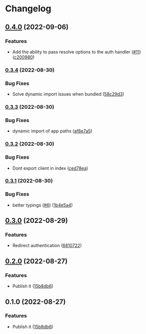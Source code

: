 # Changelog

## [0.4.0](https://www.github.com/HalfdanJ/svelte-google-auth/compare/v0.3.4...v0.4.0) (2022-09-06)


### Features

* Add the ability to pass resolve options to the auth handler ([#11](https://www.github.com/HalfdanJ/svelte-google-auth/issues/11)) ([c200980](https://www.github.com/HalfdanJ/svelte-google-auth/commit/c200980bd7facb7fe42774957eb430de6d832f35))

### [0.3.4](https://www.github.com/HalfdanJ/svelte-google-auth/compare/v0.3.3...v0.3.4) (2022-08-30)


### Bug Fixes

* Solve dynamic import issues when bundled ([58c29d3](https://www.github.com/HalfdanJ/svelte-google-auth/commit/58c29d36e1865c35f1947e271110cd9e2528aac2))

### [0.3.3](https://www.github.com/HalfdanJ/svelte-google-auth/compare/v0.3.2...v0.3.3) (2022-08-30)


### Bug Fixes

* dynamic import of app paths ([af8e7a5](https://www.github.com/HalfdanJ/svelte-google-auth/commit/af8e7a5d8ac9fed4a61abbda758966ac4f7bf562))

### [0.3.2](https://www.github.com/HalfdanJ/svelte-google-auth/compare/v0.3.1...v0.3.2) (2022-08-30)


### Bug Fixes

* Dont export client in index ([ced78ea](https://www.github.com/HalfdanJ/svelte-google-auth/commit/ced78eae9ee3e19169167b5bbd23c6dec263fde6))

### [0.3.1](https://www.github.com/HalfdanJ/svelte-google-auth/compare/v0.3.0...v0.3.1) (2022-08-30)


### Bug Fixes

* better typings ([#6](https://www.github.com/HalfdanJ/svelte-google-auth/issues/6)) ([1b4e5a4](https://www.github.com/HalfdanJ/svelte-google-auth/commit/1b4e5a47a411051f5e2d3c8bb664e872d499c8d4))

## [0.3.0](https://www.github.com/HalfdanJ/svelte-google-auth/compare/v0.2.0...v0.3.0) (2022-08-29)


### Features

* Redirect authentication ([6810722](https://www.github.com/HalfdanJ/svelte-google-auth/commit/6810722cba4e467a80fa1ccef6e8b47f3829a790))

## [0.2.0](https://www.github.com/HalfdanJ/svelte-google-auth/compare/v0.1.0...v0.2.0) (2022-08-27)


### Features

* Publish it ([15b8db6](https://www.github.com/HalfdanJ/svelte-google-auth/commit/15b8db664c1d61cd2b818438e363de48f488b9ea))

## 0.1.0 (2022-08-27)


### Features

* Publish it ([15b8db6](https://www.github.com/HalfdanJ/svelte-google-auth/commit/15b8db664c1d61cd2b818438e363de48f488b9ea))
